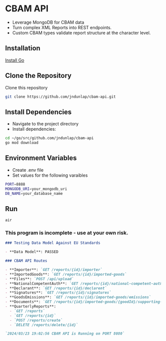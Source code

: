 # CBAM API

- Leverage MongoDB for CBAM data
- Turn complex XML Reports into REST endpoints.
- Custom CBAM types validate report structure at the character level.

## Installation

[Install Go](https://go.dev/doc/install)

## Clone the Repository

Clone this repository

```bash
git clone https://github.com/jndunlap/cbam-api.git 
```

## Install Dependencies

- Navigate to the project directory
- Install dependencies:

```bash
cd ~/go/src/github.com/jndunlap/cbam-api
go mod download
```

## Environment Variables

- Create .env file
- Set values for the following varaibles
```bash
PORT=8888
MONGODB_URI=your_mongodb_uri
DB_NAME=your_database_name
```
## Run

```bash
air
```

### This program is incomplete - use at your own risk. 
```markdown
### Testing Data Model Against EU Standards

- **Data Model**: PASSED

### CBAM API Routes

- **Importer**: `GET /reports/{id}/importer`
- **ImportedGoods**: `GET /reports/{id}/imported-goods`
- **Files**: `POST /api/upload`
- **NationalCompetentAuth**: `GET /reports/{id}/national-competent-auth`
- **Declarant**: `GET /reports/{id}/declarent`
- **Signatures**: `GET /reports/{id}/signatures`
- **GoodsEmissions**: `GET /reports/{id}/imported-goods/emissions`
- **Documents**: `GET /reports/{id}/imported-goods/{goodId}/supporting-documents`
- **QuarterlyReports**:
  - `GET /reports`
  - `GET /reports/{id}`
  - `POST /reports/create`
  - `DELETE /reports/delete/{id}`

`2024/03/23 19:02:56 CBAM API is Running on PORT 8080`
```
